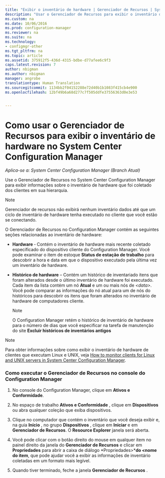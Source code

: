```yaml
---
title: "Exibir o inventário de hardware | Gerenciador de Recursos | System Center Configuration Manager"
description: "Usar o Gerenciador de Recursos para exibir o inventário de hardware no System Center Configuration Manager."
ms.custom: na
ms.date: 10/06/2016
ms.prod: configuration-manager
ms.reviewer: na
ms.suite: na
ms.technology:
- configmgr-other
ms.tgt_pltfrm: na
ms.topic: article
ms.assetid: 375912f5-436d-4315-bdbe-d77afee6c9f3
caps.latest.revision: 7
author: nbigman
ms.author: nbigman
manager: angrobe
translationtype: Human Translation
ms.sourcegitcommit: 1134bb2f04152288e72d40b1b1083f415cb4e900
ms.openlocfilehash: 12bf49b6a68d277c7f505ddfe37556363d0e3e53


---
```

# <a name="how-to-use-resource-explorer-to-view-hardware-inventory-in-system-center-configuration-manager"></a>Como usar o Gerenciador de Recursos para exibir o inventário de hardware no System Center Configuration Manager

*Aplica-se a: System Center Configuration Manager (Branch Atual)*

Use o Gerenciador de Recursos no System Center Configuration Manager para exibir informações sobre o inventário de hardware que foi coletado dos clientes em sua hierarquia.  

> [!NOTE]  
>  Gerenciador de recursos não exibirá nenhum inventário dados até que um ciclo de inventário de hardware tenha executado no cliente que você estão se conectando.  

 O Gerenciador de Recursos no Configuration Manager contém as seguintes seções relacionadas ao inventário de hardware:  

-   **Hardware** ‑ Contém o inventário de hardware mais recente coletado especificado do dispositivo cliente do Configuration Manager. Você pode examinar o item de estoque **Status de estação de trabalho** para descobrir a hora e data em que o dispositivo executado pela última vez um inventário de hardware.  

-   **Histórico de hardware** – Contém um histórico de inventariado itens que foram alterados desde o último inventário de hardware foi executado. Cada item da lista contém um nó **Atual** e um ou mais nós de *<data\>*. Você pode comparar as informações do nó atual para um de nós do históricos para descobrir os itens que foram alterados no inventário de hardware de computadores cliente.  

    > [!NOTE]  
    >  O Configuration Manager retém o histórico de inventário de hardware para o número de dias que você especificar na tarefa de manutenção do site **Excluir históricos de inventários antigos**  

> [!NOTE]  
>  Para obter informações sobre como exibir o inventário de hardware de clientes que executam Linux e UNIX, veja [How to monitor clients for Linux and UNIX servers in System Center Configuration Manager](../../../../core/clients/manage/monitor-clients-for-linux-and-unix-servers.md).  

### <a name="how-to-run-resource-explorer-from-the-configuration-manager-console"></a>Como executar o Gerenciador de Recursos no console do Configuration Manager  

1.  No console do Configuration Manager, clique em **Ativos e Conformidade**.  

2.  No espaço de trabalho **Ativos e Conformidade** , clique em **Dispositivos** ou abra qualquer coleção que exiba dispositivos.  

3.  Clique no computador que contém o inventário que você deseja exibir e, na guia **Início** , no grupo **Dispositivos** , clique em **Iniciar** e em **Gerenciador de Recursos**. O **Resource Explorer** janela será aberta.  

4.  Você pode clicar com o botão direito do mouse em qualquer item no painel direito da janela do **Gerenciador de Recursos** e clicar em **Propriedades** para abrir a caixa de diálogo *Propriedades\>***do <nome do item**, que pode ajudar você a exibir as informações de inventário coletadas em um formato mais legível.  

5.  Quando tiver terminado, feche a janela **Gerenciador de Recursos** .  



<!--HONumber=Nov16_HO1-->


